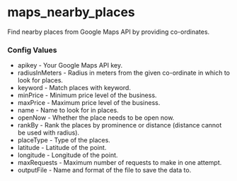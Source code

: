 # maps_nearby_places

Find nearby places from Google Maps API by providing co-ordinates.

### Config Values
- apikey - Your Google Maps API key.
- radiusInMeters - Radius in meters from the given co-ordinate in which to look for places.
- keyword - Match places with keyword.
- minPrice - Minimum price level of the business.
- maxPrice - Maximum price level of the business.
- name - Name to look for in places.
- openNow - Whether the place needs to be open now.
- rankBy - Rank the places by prominence or distance (distance cannot be used with radius).
- placeType - Type of the places.
- latitude - Latitude of the point.
- longitude - Longitude of the point.
- maxRequests - Maximum number of requests to make in one attempt.
- outputFile - Name and format of the file to save the data to.